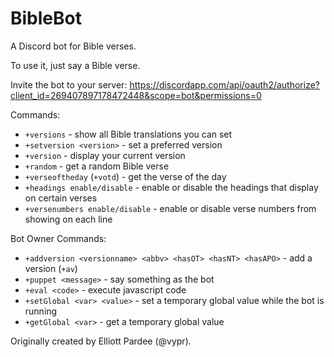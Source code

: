 # BibleBot
A Discord bot for Bible verses.

To use it, just say a Bible verse.

Invite the bot to your server: https://discordapp.com/api/oauth2/authorize?client_id=269407897178472448&scope=bot&permissions=0

Commands:

* `+versions` - show all Bible translations you can set
* `+setversion <version>` - set a preferred version
* `+version` - display your current version
* `+random` - get a random Bible verse
* `+verseoftheday` (`+votd`) - get the verse of the day
* `+headings enable/disable` - enable or disable the headings that display on certain verses
* `+versenumbers enable/disable` - enable or disable verse numbers from showing on each line

Bot Owner Commands:

* `+addversion <versionname> <abbv> <hasOT> <hasNT> <hasAPO>` - add a version (`+av`)
* `+puppet <message>` - say something as the bot
* `+eval <code>` - execute javascript code
* `+setGlobal <var> <value>` - set a temporary global value while the bot is running
* `+getGlobal <var>` - get a temporary global value

Originally created by Elliott Pardee (@vypr).
